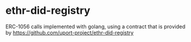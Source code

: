 # ethr-did-registry

ERC-1056 calls implemented with golang, using a contract that is provided by https://github.com/uport-project/ethr-did-registry
